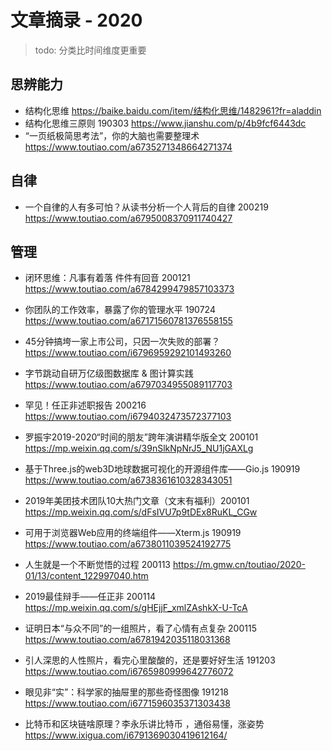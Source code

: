 # 文章摘录 - 2020

> todo: 分类比时间维度更重要

## 思辨能力
* 结构化思维 <https://baike.baidu.com/item/结构化思维/1482961?fr=aladdin>
* 结构化思维三原则 190303 <https://www.jianshu.com/p/4b9fcf6443dc>
* “一页纸极简思考法”，你的大脑也需要整理术 <https://www.toutiao.com/a6735271348664271374>


## 自律
* 一个自律的人有多可怕？从读书分析一个人背后的自律 200219 <https://www.toutiao.com/a6795008370911740427> 


## 管理
* 闭环思维：凡事有着落 件件有回音 200121 <https://www.toutiao.com/a6784299479857103373>
* 你团队的工作效率，暴露了你的管理水平 190724 <https://www.toutiao.com/a67171560781376558155> 

* 45分钟搞垮一家上市公司，只因一次失败的部署？<https://www.toutiao.com/i6796959292101493260>
* 字节跳动自研万亿级图数据库 & 图计算实践 <https://www.toutiao.com/a6797034955089117703>
* 罕见！任正非述职报告 200216 <https://www.toutiao.com/i6794032473572377103>
* 罗振宇2019-2020“时间的朋友”跨年演讲精华版全文 200101 <https://mp.weixin.qq.com/s/39nSlkNpNrJ5_NU1jGAXLg>
* 基于Three.js的web3D地球数据可视化的开源组件库——Gio.js 190919 <https://www.toutiao.com/a6738361610328343051>
* 2019年美团技术团队10大热门文章（文末有福利）200101 <https://mp.weixin.qq.com/s/dFsIVU7p9tDEx8RuKL_CGw>
* 可用于浏览器Web应用的终端组件——Xterm.js 190919 <https://www.toutiao.com/a6738011039524192775>
* 人生就是一个不断觉悟的过程 200113 <https://m.gmw.cn/toutiao/2020-01/13/content_122997040.htm>
* 2019最佳辩手——任正非 200114 <https://mp.weixin.qq.com/s/gHEjjF_xmlZAshkX-U-TcA>
* 证明日本“与众不同”的一组照片，看了心情有点复杂 200115 <https://www.toutiao.com/a6781942035118031368>
* 引人深思的人性照片，看完心里酸酸的，还是要好好生活 191203 <https://www.toutiao.com/i6765980999642776072> 
* 眼见非“实”：科学家的抽屉里的那些奇怪图像 191218 <https://www.toutiao.com/i6771596035371303438>
* 比特币和区块链啥原理？李永乐讲比特币 ，通俗易懂，涨姿势 <https://www.ixigua.com/i6791369030419612164/>


